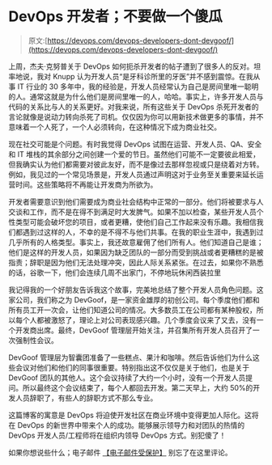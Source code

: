 # DevOps 开发者；不要做一个傻瓜

> 原文:[https://devops.com/devops-developers-dont-devgoof/](https://devops.com/devops-developers-dont-devgoof/)

上周，杰夫·克努普关于 DevOps 如何扼杀开发者的帖子遭到了很多人的反对。坦率地说，我对 Knupp 认为开发人员“是牙科诊所里的牙医”并不感到震惊。在我从事 IT 行业的 30 多年中，我的经验是，开发人员经常认为自己是房间里唯一聪明的人。通常这就是为什么他们是房间里唯一的人，哈哈。事实上，许多开发人员与代码的关系比与人的关系更好。对我来说，所有这些关于 DevOps 杀死开发者的言论就像是说动力转向杀死了司机。仅仅因为你可以用新技术做更多的事情，并不意味着一个人死了，一个人必须转向，在这种情况下成为商业社交。

现在社交可能是个问题。有时我觉得 DevOps 试图在运营、开发人员、QA、安全和 IT 堆栈的其余部分之间创建一个爱的节日。虽然他们可能不一定要彼此相爱，但我确实认为他们都需要对彼此友好，而不是像过去那样忽视或只是绕着对方转。例如，我见过的一个常见场景是，开发人员通过声明这对于业务至关重要来延长运营时间。这些策略将不再能让开发商为所欲为。

开发者需要意识到他们需要成为商业社会结构中正常的一部分。他们将被要求与人交谈和工作，而不是在得不到满足时大发脾气。如果不加以检查，某些开发人员个性类型可能会破坏您的项目，或者更糟，使他们自己工作起来没有乐趣。我相信我们都遇到过这样的人，不幸的是不得不与他们共事。在我的职业生涯中，我遇到过几乎所有的人格类型。事实上，我还故意雇佣了他们所有人。他们知道自己是谁；他们是这样的开发人员，如果因为缺乏团队的一部分而受到挑战或者更糟糕的是被指责；辞职是因为他们无法处理冲突，因此人际关系紧张。在过去，如果你不熟悉的话，谷歌一下，他们会连续几周不出家门，不停地玩休闲西装拉里

我记得我的一个好朋友告诉我这个故事，完美地总结了整个开发人员角色问题。这家公司，我们称之为 DevGoof，是一家资金雄厚的初创公司。每个季度他们都和所有员工开一次会，让他们知道公司的情况。大多数员工在公司都有某种股权，所以每个人都被激怒了，理论上对公司表现感兴趣。几个季度会议来了又去，没有一个开发商出席。最终，DevGoof 管理层开始关注，并召集所有开发人员召开了一次强制性会议。

DevGoof 管理层为智囊团准备了一些糕点、果汁和咖啡。然后告诉他们为什么这些会议对他们和他们的同事很重要。特别指出这不仅仅是关于他们，也是关于 DevGoof 团队的其他人。这个会议持续了大约一个小时，没有一个开发人员提问。所以最终这个会议结束了，每个人都回去开发。第二天早上，大约 50%的开发人员辞职了，有些人的辞职方式不那么专业。

这篇博客的寓意是 DevOps 将迫使开发社区在商业环境中变得更加人际化。这将在 DevOps 的新世界中带来个人的成功。能够展示领导力和对团队的热情的 DevOps 开发人员/工程师将在组织内领导 DevOps 方式。别犯傻了！

如果你想说些什么；电子邮件 [【电子邮件受保护】](/cdn-cgi/l/email-protection#e09081928b8592a08485968f9093ce838f8d) 别忘了在这里评论。